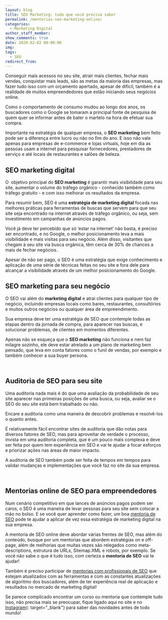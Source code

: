 ```yaml
---
layout: blog
title: SEO Marketing: tudo que você precisa saber
permalink: /mentorias-seo-marketing-online/
categories:
  - Marketing Digital
author_staff_member:
show_comments: true
date: 2020-02-02 00:00:00
img:
tags:
  - SEO
redirect_from:
---
```


Conseguir mais acessos no seu site, atrair mais clientes, fechar mais vendas, conquistar mais leads, s&atilde;o as metas da maioria das empresas, mas fazer tudo isso com um or&ccedil;amento apertado, apesar de dif&iacute;cil, tamb&eacute;m &eacute; a realidade de muitos empreendedores que est&atilde;o iniciando seus neg&oacute;cios online.

Como o comportamento de consumo mudou ao longo dos anos, os buscadores como o Google se tomaram a principal fonte de pesquisa de quem quer se informar antes de bater o martelo na hora de efetuar sua compra.&nbsp;

Importante na estrat&eacute;gia de qualquer empresa, o **SEO marketing** bem feito pode ser a diferen&ccedil;a entre lucro ou n&atilde;o no fim do ano. E isso n&atilde;o vale apenas para empresas de e-commerce e lojas virtuais, hoje em dia as pessoas usam a internet para pesquisar fornecedores, prestadores de servi&ccedil;o e at&eacute; locais de restaurantes e sal&otilde;es de beleza.

## SEO marketing digital

O&nbsp; objetivo principal do **SEO marketing** &eacute; garantir mais visibilidade para seu site, aumentar o volume do tr&aacute;fego org&acirc;nico - conhecido tamb&eacute;m como tr&aacute;fego gratuito - e com isso melhorar os resultados da empresa.

Para resumir bem, SEO &eacute; uma **estrat&eacute;gia de marketing digital** focada nas melhores pr&aacute;ticas para ferramentas de buscas que servem para que seu site seja encontrado na internet atrav&eacute;s de tr&aacute;fego org&acirc;nico, ou seja, sem investimento em campanhas de an&uacute;ncios pagos.

Voc&ecirc; j&aacute; deve ter percebido que s&oacute; ‘estar na internet’ n&atilde;o basta, &eacute; preciso ser encontrado, e no Google, o melhor posicionamento leva a mais visibilidade e mais visitas para seu neg&oacute;cio. Al&eacute;m disso, visitantes que chegam &agrave; seu site via busca org&acirc;nica, t&ecirc;m cerca de 30% de chances a mais de fechar neg&oacute;cios.

Apesar de n&atilde;o ser pago, o SEO &eacute; uma estrat&eacute;gia que exige conhecimento e aplica&ccedil;&atilde;o de uma s&eacute;rie de t&eacute;cnicas feitas no seu site e fora dele para alcan&ccedil;ar a visibilidade atrav&eacute;s de um melhor posicionamento do Google.&nbsp;

## SEO marketing para seu neg&oacute;cio

O SEO vai al&eacute;m do **marketing digital** e atrai clientes para qualquer tipo de neg&oacute;cio, incluindo empresas locais como bares, restaurantes, consult&oacute;rios e muitos outros neg&oacute;cios ou qualquer &aacute;rea de empreendimento.

Sua empresa deve ter uma estrat&eacute;gia de SEO que contemple todas as etapas dentro da jornada de compra, para aparecer nas buscas, e solucionar problemas, de clientes em momentos diferentes.

Apenas n&atilde;o se esque&ccedil;a que o **SEO marketing** n&atilde;o funciona e nem faz milagre sozinho, ele deve estar atrelado a um plano de marketing bem pensado, que leva em conta fatores como o funil de vendas, por exemplo e tamb&eacute;m conhecer a sua buyer persona.

&nbsp;

## Auditoria de SEO para seu site

Uma auditoria nada mais &eacute; do que uma avalia&ccedil;&atilde;o da probabilidade de seu site aparecer nas primeiras posi&ccedil;&otilde;es de uma busca, ou seja, avaliar se o SEO do seu site est&aacute; bem trabalhado ou n&atilde;o.

Encare a auditoria como uma maneira de descobrir problemas e resolv&ecirc;-los o quanto antes.&nbsp;

&Eacute; relativamente f&aacute;cil encontrar sites de auditoria que d&atilde;o notas para diversos fatores de SEO, mas para aproveitar de verdade o processo, invista em uma auditoria completa, que &eacute; um pouco mais complexa e deve ser feita por quem tem experi&ecirc;ncia em SEO e vai te ajudar a focar esfor&ccedil;os e priorizar a&ccedil;&otilde;es nas &aacute;reas de maior impacto.

A auditoria de SEO tamb&eacute;m pode ser feita de tempos em tempos para validar mudan&ccedil;as e implementa&ccedil;&otilde;es que voc&ecirc; faz no site da sua empresa.

&nbsp;

## Mentorias online de SEO para empreendedores

Num cen&aacute;rio competitivo em que lances de an&uacute;ncios pagos podem ser caros, o SEO &eacute; uma maneira de levar pessoas para seu site sem colocar a m&atilde;o no bolso. E se voc&ecirc; quer aprender como fazer, um boa [mentoria de SEO](/mentorias/) pode te ajudar a aplicar de vez essa estrat&eacute;gia de marketing digital na sua empresa.

A mentoria de SEO online deve abordar v&aacute;rias frentes de SEO, mas al&eacute;m do conte&uacute;do, busque por um mentorias que abordem estrat&eacute;gias on e off-page, al&eacute;m de melhorias que muitas vezes s&atilde;o relegados como meta-descriptions, estrutura de URLs, Sitemap.XML e robots, por exemplo. Se voc&ecirc; n&atilde;o sabe o que &eacute; tudo isso, com certeza a **mentoria de SEO** vai te ajudar\!

Tamb&eacute;m &eacute; preciso participar de [mentorias com profissionais de SEO](/mentorias/) que estejam atualizados com as ferramentas e com as constantes atualiza&ccedil;&otilde;es de algoritmo dos buscadores, al&eacute;m de ter experi&ecirc;ncia real de aplica&ccedil;&atilde;o e resultados no mercado de marketing digital\!

Se parece complicado encontrar um curso ou mentoria que contemple tudo isso, n&atilde;o precisa mais se preocupar, fique ligado aqui no site e no [Instagram](https://www.instagram.com/fabiolafaria_/){: target="_blank"} para saber das novidades antes de todo mundo\!